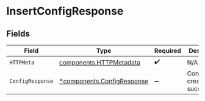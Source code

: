 # InsertConfigResponse


## Fields

| Field                                                                   | Type                                                                    | Required                                                                | Description                                                             |
| ----------------------------------------------------------------------- | ----------------------------------------------------------------------- | ----------------------------------------------------------------------- | ----------------------------------------------------------------------- |
| `HTTPMeta`                                                              | [components.HTTPMetadata](../../models/components/httpmetadata.md)      | :heavy_check_mark:                                                      | N/A                                                                     |
| `ConfigResponse`                                                        | [*components.ConfigResponse](../../models/components/configresponse.md) | :heavy_minus_sign:                                                      | Config created successfully.                                            |